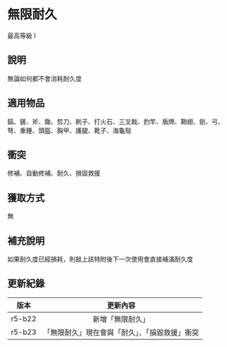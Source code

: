 # 無限耐久

最高等級 I

## 說明

無論如何都不會消耗耐久度

## 適用物品

鎬、鏟、斧、鋤、剪刀、刷子、打火石、三叉戟、釣竿、盾牌、鞘翅、劍、弓、弩、重錘、頭盔、胸甲、護腿、靴子、海龜殼

## 衝突

修補、自動修補、耐久、損毀救援

## 獲取方式

無

## 補充說明

如果耐久度已經損耗，則敲上該特附後下一次使用會直接補滿耐久度

## 更新紀錄

|版本|更新內容|
|:---:|:---:|
|r5-b22|新增「無限耐久」|
|r5-b23|「無限耐久」現在會與「耐久」、「損毀救援」衝突|
